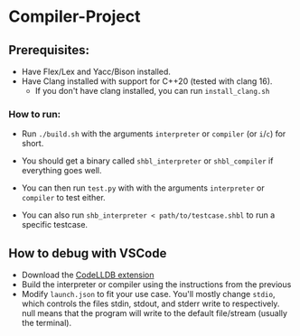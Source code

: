 # Compiler-Project

## Prerequisites:
- Have Flex/Lex and Yacc/Bison installed.
- Have Clang installed with support for C++20 (tested with clang 16).
  -   If you don't have clang installed, you can run `install_clang.sh`

### How to run:
- Run `./build.sh` with the arguments `interpreter` or `compiler` (or `i`/`c`) for short.
- You should get a binary called `shbl_interpreter` or `shbl_compiler` if everything goes well.

- You can then run `test.py` with with the arguments `interpreter` or `compiler` to test either.
- You can also run `shb_interpreter < path/to/testcase.shbl` to run a specific testcase.

## How to debug with VSCode
- Download the [CodeLLDB extension](https://marketplace.visualstudio.com/items?itemName=vadimcn.vscode-lldb)
- Build the interpreter or compiler using the instructions from the previous 
- Modify `launch.json` to fit your use case. You'll mostly change `stdio`, which controls the files stdin, stdout, and stderr write to respectively. null means that the program will write to the default file/stream (usually the terminal).